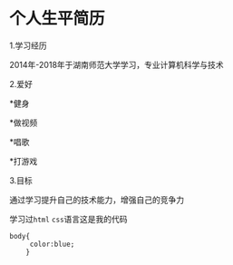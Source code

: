 # 个人生平简历

1.学习经历

 2014年-2018年于湖南师范大学学习，专业计算机科学与技术
 
2.爱好

   *健身
   
   *做视频
   
   *唱歌
   
   *打游戏
   
3.目标

   通过学习提升自己的技术能力，增强自己的竞争力
   

学习过`html` `css`语言这是我的代码
  
    body{
         color:blue;  
        }
